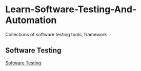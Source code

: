 # Learn-Software-Testing-And-Automation
Collections of software testing tools, framework

## Software Testing
[Software Testing](docs/basic/softwaretesting.md)
